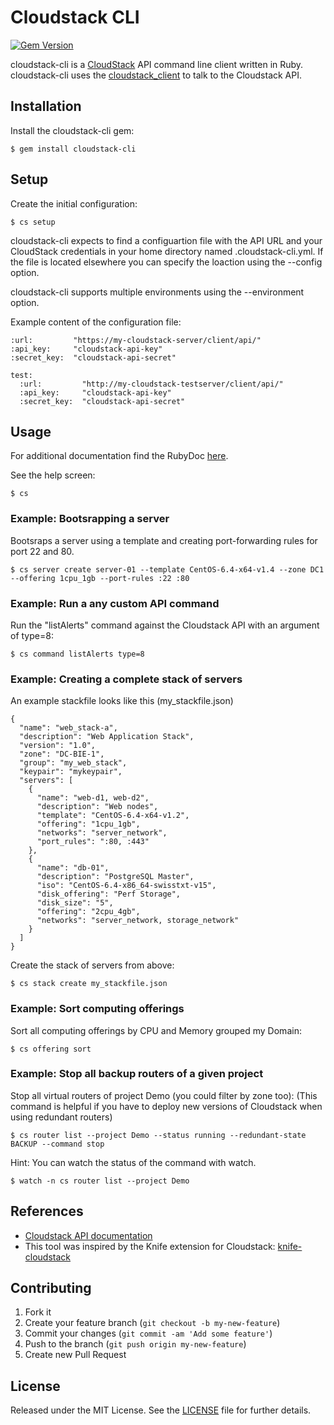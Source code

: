 # Cloudstack CLI

[![Gem Version](https://badge.fury.io/rb/cloudstack-cli.png)](http://badge.fury.io/rb/cloudstack-cli)

cloudstack-cli is a [CloudStack](http://cloudstack.apache.org/) API command line client written in Ruby.
cloudstack-cli uses the [cloudstack_client](https://github.com/niwo/cloudstack_client) to talk to the Cloudstack API.

## Installation

Install the cloudstack-cli gem:

    $ gem install cloudstack-cli

## Setup

Create the initial configuration:

    $ cs setup

cloudstack-cli expects to find a configuartion file with the API URL and your CloudStack credentials in your home directory named .cloudstack-cli.yml. If the file is located elsewhere you can specify the loaction using the --config option.

cloudstack-cli supports multiple environments using the --environment option.

Example content of the configuration file:

    :url:         "https://my-cloudstack-server/client/api/"
    :api_key:     "cloudstack-api-key"
    :secret_key:  "cloudstack-api-secret"

    test:
      :url:         "http://my-cloudstack-testserver/client/api/"
      :api_key:     "cloudstack-api-key"
      :secret_key:  "cloudstack-api-secret"

## Usage

For additional documentation find the RubyDoc [here](http://rubydoc.info/gems/cloudstack-cli/).

See the help screen:

    $ cs

### Example: Bootsrapping a server

Bootsraps a server using a template and creating port-forwarding rules for port 22 and 80.

    $ cs server create server-01 --template CentOS-6.4-x64-v1.4 --zone DC1 --offering 1cpu_1gb --port-rules :22 :80

### Example: Run a any custom API command

Run the "listAlerts" command against the Cloudstack API with an argument of type=8:

    $ cs command listAlerts type=8

### Example: Creating a complete stack of servers

An example stackfile looks like this (my_stackfile.json)

    {
      "name": "web_stack-a",
      "description": "Web Application Stack",
      "version": "1.0",
      "zone": "DC-BIE-1",
      "group": "my_web_stack",
      "keypair": "mykeypair",
      "servers": [
        {
          "name": "web-d1, web-d2",
          "description": "Web nodes",
          "template": "CentOS-6.4-x64-v1.2",
          "offering": "1cpu_1gb",
          "networks": "server_network",
          "port_rules": ":80, :443"
        },
        {
          "name": "db-01",
          "description": "PostgreSQL Master",
          "iso": "CentOS-6.4-x86_64-swisstxt-v15",
          "disk_offering": "Perf Storage",
          "disk_size": "5",
          "offering": "2cpu_4gb",
          "networks": "server_network, storage_network"
        }
      ]
    }

Create the stack of servers from above:

    $ cs stack create my_stackfile.json

### Example: Sort computing offerings

Sort all computing offerings by CPU and Memory grouped my Domain:

    $ cs offering sort

### Example: Stop all backup routers of a given project

Stop all virtual routers of project Demo (you could filter by zone too):
(This command is helpful if you have to deploy new versions of Cloudstack when using redundant routers)

    $ cs router list --project Demo --status running --redundant-state BACKUP --command stop

Hint: You can watch the status of the command with watch.

    $ watch -n cs router list --project Demo


## References
-  [Cloudstack API documentation](http://cloudstack.apache.org/docs/api/)
-  This tool was inspired by the Knife extension for Cloudstack: [knife-cloudstack](https://github.com/CloudStack-extras/knife-cloudstack)


## Contributing

1. Fork it
2. Create your feature branch (`git checkout -b my-new-feature`)
3. Commit your changes (`git commit -am 'Add some feature'`)
4. Push to the branch (`git push origin my-new-feature`)
5. Create new Pull Request


## License

Released under the MIT License. See the [LICENSE](https://raw.github.com/niwo/cloudstack-cli/master/LICENSE.txt) file for further details.

